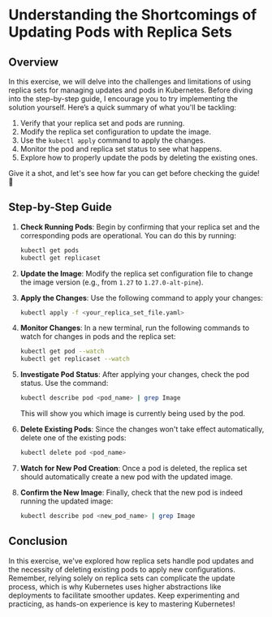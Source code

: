 # Understanding the Shortcomings of Updating Pods with Replica Sets

## Overview

In this exercise, we will delve into the challenges and limitations of using replica sets for managing updates and pods in Kubernetes. Before diving into the step-by-step guide, I encourage you to try implementing the solution yourself. Here’s a quick summary of what you'll be tackling:

1. Verify that your replica set and pods are running.
2. Modify the replica set configuration to update the image.
3. Use the `kubectl apply` command to apply the changes.
4. Monitor the pod and replica set status to see what happens.
5. Explore how to properly update the pods by deleting the existing ones.

Give it a shot, and let's see how far you can get before checking the guide! 🚀

## Step-by-Step Guide

1. **Check Running Pods**: Begin by confirming that your replica set and the corresponding pods are operational. You can do this by running:

   ```bash
   kubectl get pods
   kubectl get replicaset
   ```

2. **Update the Image**: Modify the replica set configuration file to change the image version (e.g., from `1.27` to `1.27.0-alt-pine`).

3. **Apply the Changes**: Use the following command to apply your changes:

   ```bash
   kubectl apply -f <your_replica_set_file.yaml>
   ```

4. **Monitor Changes**: In a new terminal, run the following commands to watch for changes in pods and the replica set:

   ```bash
   kubectl get pod --watch
   kubectl get replicaset --watch
   ```

5. **Investigate Pod Status**: After applying your changes, check the pod status. Use the command:

   ```bash
   kubectl describe pod <pod_name> | grep Image
   ```

   This will show you which image is currently being used by the pod.

6. **Delete Existing Pods**: Since the changes won't take effect automatically, delete one of the existing pods:

   ```bash
   kubectl delete pod <pod_name>
   ```

7. **Watch for New Pod Creation**: Once a pod is deleted, the replica set should automatically create a new pod with the updated image.

8. **Confirm the New Image**: Finally, check that the new pod is indeed running the updated image:
   ```bash
   kubectl describe pod <new_pod_name> | grep Image
   ```

## Conclusion

In this exercise, we've explored how replica sets handle pod updates and the necessity of deleting existing pods to apply new configurations. Remember, relying solely on replica sets can complicate the update process, which is why Kubernetes uses higher abstractions like deployments to facilitate smoother updates. Keep experimenting and practicing, as hands-on experience is key to mastering Kubernetes!
